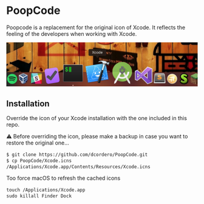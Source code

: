 # PoopCode

Poopcode is a replacement for the original icon of Xcode. It reflects the feeling of the developers when working with Xcode.

![](preview.png)

## Installation

Override the icon of your Xcode installation with the one included in this repo.

⚠️  Before overriding the icon, please make a backup in case you want to restore the original one...

```
$ git clone https://github.com/dcordero/PoopCode.git
$ cp PoopCode/Xcode.icns /Applications/Xcode.app/Contents/Resources/Xcode.icns
```

Too force macOS to refresh the cached icons

```
touch /Applications/Xcode.app
sudo killall Finder Dock
```

